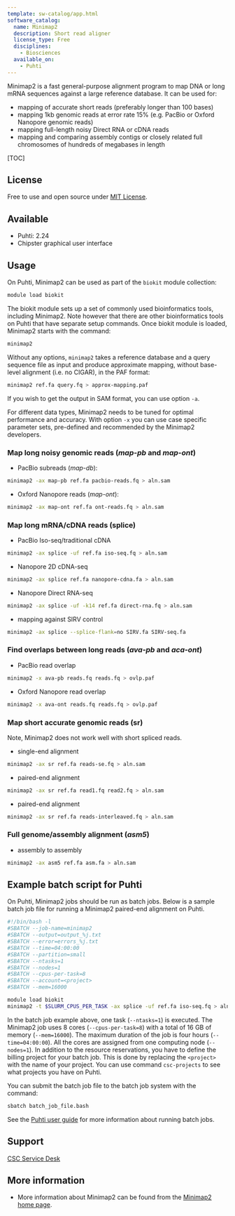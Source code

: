 ```yaml
---
template: sw-catalog/app.html
software_catalog:
  name: Minimap2
  description: Short read aligner
  license_type: Free
  disciplines:
    - Biosciences
  available_on:
    - Puhti
---
```


Minimap2 is a fast general-purpose alignment program to map DNA or long mRNA sequences against a large reference database.
It can be used for:

* mapping of accurate short reads (preferably longer than 100 bases)
* mapping 1kb genomic reads at error rate 15% (e.g. PacBio or Oxford Nanopore genomic reads)
* mapping full-length noisy Direct RNA or cDNA reads
* mapping and comparing assembly contigs or closely related full chromosomes of hundreds of megabases in length

[TOC]

## License

Free to use and open source under [MIT License](https://raw.githubusercontent.com/lh3/minimap2/master/LICENSE.txt).

## Available

* Puhti: 2.24
* Chipster graphical user interface

## Usage

On Puhti, Minimap2 can be used as part of the `biokit` module collection:

```bash
module load biokit
```

The biokit module sets up a set of commonly used bioinformatics tools, including Minimap2. Note however that there are other bioinformatics tools on Puhti that have separate setup commands.
Once biokit module is loaded, Minimap2 starts with the command:

```bash
minimap2
```

Without any options, `minimap2` takes a reference database and a query sequence file as input and produce approximate mapping, without base-level alignment (i.e. no CIGAR), in the PAF format:

```bash
minimap2 ref.fa query.fq > approx-mapping.paf
```

If you wish to get the output in SAM format, you can use option `-a`.

For different data types, Minimap2 needs to be tuned for optimal performance and accuracy.
With option `-x` you can use case specific parameter sets, pre-defined and recommended by the Minimap2 developers.
 
### Map long noisy genomic reads (_map-pb_ and _map-ont_)

* PacBio subreads (_map-db_):

```bash
minimap2 -ax map-pb ref.fa pacbio-reads.fq > aln.sam
```

* Oxford Nanopore reads (_map-ont_):

```bash
minimap2 -ax map-ont ref.fa ont-reads.fq > aln.sam 
```

### Map long mRNA/cDNA reads (splice)

* PacBio Iso-seq/traditional cDNA

```bash
minimap2 -ax splice -uf ref.fa iso-seq.fq > aln.sam
``` 

* Nanopore 2D cDNA-seq

```bash
minimap2 -ax splice ref.fa nanopore-cdna.fa > aln.sam
```

* Nanopore Direct RNA-seq

```bash
minimap2 -ax splice -uf -k14 ref.fa direct-rna.fq > aln.sam
```
 
* mapping against SIRV control

```bash
minimap2 -ax splice --splice-flank=no SIRV.fa SIRV-seq.fa
```

### Find overlaps between long reads (_ava-pb_ and _aca-ont_)

* PacBio read overlap

```bash
minimap2 -x ava-pb reads.fq reads.fq > ovlp.paf
```

* Oxford Nanopore read overlap

```bash
minimap2 -x ava-ont reads.fq reads.fq > ovlp.paf
```

### Map short accurate genomic reads (sr)

Note, Minimap2 does not work well with short spliced reads.

* single-end alignment

```bash
minimap2 -ax sr ref.fa reads-se.fq > aln.sam
```

* paired-end alignment

```bash
minimap2 -ax sr ref.fa read1.fq read2.fq > aln.sam
```

* paired-end alignment

```bash
minimap2 -ax sr ref.fa reads-interleaved.fq > aln.sam 
```

### Full genome/assembly alignment (_asm5_)

* assembly to assembly

```bash
minimap2 -ax asm5 ref.fa asm.fa > aln.sam
```

## Example batch script for Puhti

On Puhti, Minimap2 jobs should be run as batch jobs. Below is a sample batch job file
for running a Minimap2 paired-end alignment on Puhti.

```bash
#!/bin/bash -l
#SBATCH --job-name=minimap2
#SBATCH --output=output_%j.txt
#SBATCH --error=errors_%j.txt
#SBATCH --time=04:00:00
#SBATCH --partition=small
#SBATCH --ntasks=1
#SBATCH --nodes=1
#SBATCH --cpus-per-task=8
#SBATCH --account=<project>
#SBATCH --mem=16000

module load biokit
minimap2 -t $SLURM_CPUS_PER_TASK -ax splice -uf ref.fa iso-seq.fq > aln.sam
```

In the batch job example above, one task (`--ntasks=1`) is executed. The Minimap2 job
uses 8 cores (`--cpus-per-task=8`) with a total of 16 GB of memory (`--mem=16000`).
The maximum duration of the job is four hours (`--time=04:00:00`). All the cores
are assigned from one computing node (`--nodes=1`). In addition to the resource
reservations, you have to define the billing project for your batch job. This
is done by replacing the `<project>` with the name of your project. You can
use command `csc-projects` to see what projects you have on Puhti.

You can submit the batch job file to the batch job system with the command:

```bash
sbatch batch_job_file.bash
```

See the [Puhti user guide](../computing/running/getting-started.md) for more information about running batch jobs.

## Support

[CSC Service Desk](../support/contact.md)

## More information

* More information about Minimap2 can be found from the [Minimap2 home page](https://lh3.github.io/minimap2/).

